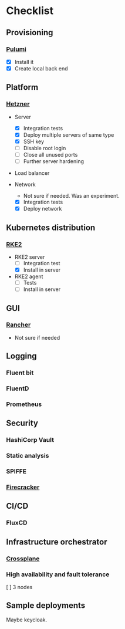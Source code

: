 # Checklist

## Provisioning

### [Pulumi](https://www.pulumi.com/)

- [x] Install it
- [x] Create local back end

## Platform

### [Hetzner](https://www.hetzner.com/)

- Server
  - [x] Integration tests
  - [x] Deploy multiple servers of same type
  - [x] SSH key
  - [ ] Disable root login
  - [ ] Close all unused ports
  - [ ] Further server hardening

- Load balancer

- Network
  - Not sure if needed. Was an experiment.
  - [x] Integration tests
  - [x] Deploy network

## Kubernetes distribution

### [RKE2](https://docs.rke2.io/)

- RKE2 server
  - [ ] Integration test
  - [x] Install in server

- RKE2 agent
  - [ ] Tests
  - [ ] Install in server

## GUI

### [Rancher](https://www.rancher.com/)

- Not sure if needed

## Logging

### Fluent bit

### FluentD

### Prometheus

## Security

### HashiCorp Vault

### Static analysis

### SPIFFE

### [Firecracker](https://firecracker-microvm.github.io/)

## CI/CD

### FluxCD

## Infrastructure orchestrator

### [Crossplane](https://www.crossplane.io/)

### High availability and fault tolerance

[ ] 3 nodes

## Sample deployments

Maybe keycloak.